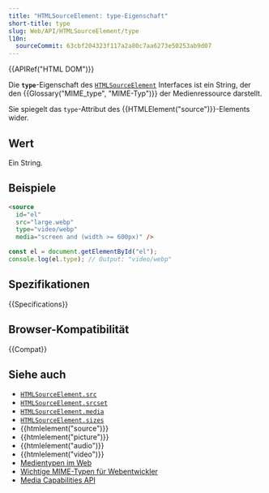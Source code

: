 ```yaml
---
title: "HTMLSourceElement: type-Eigenschaft"
short-title: type
slug: Web/API/HTMLSourceElement/type
l10n:
  sourceCommit: 63cbf204323f117a2a80c7aa6273e50253ab9d07
---
```


{{APIRef("HTML DOM")}}

Die **`type`**-Eigenschaft des [`HTMLSourceElement`](/de/docs/Web/API/HTMLSourceElement) Interfaces ist ein String, der den {{Glossary("MIME_type", "MIME-Typ")}} der Medienressource darstellt.

Sie spiegelt das `type`-Attribut des {{HTMLElement("source")}}-Elements wider.

## Wert

Ein String.

## Beispiele

```html
<source
  id="el"
  src="large.webp"
  type="video/webp"
  media="screen and (width >= 600px)" />
```

```js
const el = document.getElementById("el");
console.log(el.type); // Output: "video/webp"
```

## Spezifikationen

{{Specifications}}

## Browser-Kompatibilität

{{Compat}}

## Siehe auch

- [`HTMLSourceElement.src`](/de/docs/Web/API/HTMLSourceElement/src)
- [`HTMLSourceElement.srcset`](/de/docs/Web/API/HTMLSourceElement/srcset)
- [`HTMLSourceElement.media`](/de/docs/Web/API/HTMLSourceElement/media)
- [`HTMLSourceElement.sizes`](/de/docs/Web/API/HTMLSourceElement/sizes)
- {{htmlelement("source")}}
- {{htmlelement("picture")}}
- {{htmlelement("audio")}}
- {{htmlelement("video")}}
- [Medientypen im Web](/de/docs/Web/Media/Guides/Formats)
- [Wichtige MIME-Typen für Webentwickler](/de/docs/Web/HTTP/Guides/MIME_types#important_mime_types_for_web_developers)
- [Media Capabilities API](/de/docs/Web/API/Media_Capabilities_API)

